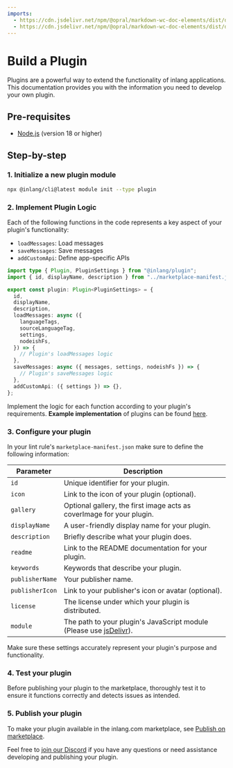 ```yaml
---
imports: 
  - https://cdn.jsdelivr.net/npm/@opral/markdown-wc-doc-elements/dist/doc-links.js
  - https://cdn.jsdelivr.net/npm/@opral/markdown-wc-doc-elements/dist/doc-link.js
---
```



# Build a Plugin

Plugins are a powerful way to extend the functionality of inlang applications. This documentation provides you with the information you need to develop your own plugin.

## Pre-requisites

- [Node.js](https://nodejs.org/en/) (version 18 or higher)

## Step-by-step

### 1. Initialize a new plugin module

```bash
npx @inlang/cli@latest module init --type plugin
```

### 2. Implement Plugin Logic

Each of the following functions in the code represents a key aspect of your plugin's functionality:

- `loadMessages`: Load messages
- `saveMessages`: Save messages
- `addCustomApi`: Define app-specific APIs

```typescript
import type { Plugin, PluginSettings } from "@inlang/plugin";
import { id, displayName, description } from "../marketplace-manifest.json";

export const plugin: Plugin<PluginSettings> = {
  id,
  displayName,
  description,
  loadMessages: async ({
    languageTags,
    sourceLanguageTag,
    settings,
    nodeishFs,
  }) => {
    // Plugin's loadMessages logic
  },
  saveMessages: async ({ messages, settings, nodeishFs }) => {
    // Plugin's saveMessages logic
  },
  addCustomApi: ({ settings }) => {},
};
```

Implement the logic for each function according to your plugin's requirements.
**Example implementation** of plugins can be found [here](https://github.com/opral/monorepo/tree/main/inlang/packages/plugins).

### 3. Configure your plugin

In your lint rule's `marketplace-manifest.json` make sure to define the following information:

| Parameter       | Description                                                                                     |
| --------------- | ----------------------------------------------------------------------------------------------- |
| `id`            | Unique identifier for your plugin.                                                              |
| `icon`          | Link to the icon of your plugin (optional).                                                     |
| `gallery`       | Optional gallery, the first image acts as coverImage for your plugin.                           |
| `displayName`   | A user-friendly display name for your plugin.                                                   |
| `description`   | Briefly describe what your plugin does.                                                         |
| `readme`        | Link to the README documentation for your plugin.                                               |
| `keywords`      | Keywords that describe your plugin.                                                             |
| `publisherName` | Your publisher name.                                                                            |
| `publisherIcon` | Link to your publisher's icon or avatar (optional).                                             |
| `license`       | The license under which your plugin is distributed.                                             |
| `module`        | The path to your plugin's JavaScript module (Please use [jsDelivr](https://www.jsdelivr.com/)). |

Make sure these settings accurately represent your plugin's purpose and functionality.

### 4. Test your plugin

Before publishing your plugin to the marketplace, thoroughly test it to ensure it functions correctly and detects issues as intended.

### 5. Publish your plugin

To make your plugin available in the inlang.com marketplace, see [Publish on marketplace](/documentation/publish-to-marketplace).

Feel free to [join our Discord](https://discord.gg/CNPfhWpcAa) if you have any questions or need assistance developing and publishing your plugin.

<br/>

<doc-links>
    <doc-link title="Whatis a plugin?" icon="mdi:skip-previous" href="/documentation/plugin/guide" description="Learn why you should use plugins."></doc-link>
	<doc-link title="API Introduction" icon="mdi:skip-next" href="/documentation/plugin/api-introduction" description="Read Plugin API Reference."></doc-link>
</doc-links>

<br/>
<br/>
